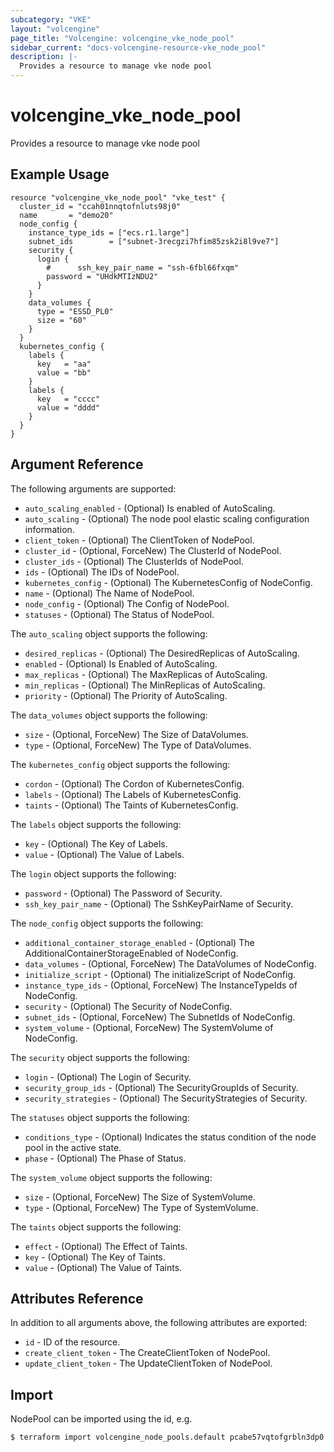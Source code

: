 ```yaml
---
subcategory: "VKE"
layout: "volcengine"
page_title: "Volcengine: volcengine_vke_node_pool"
sidebar_current: "docs-volcengine-resource-vke_node_pool"
description: |-
  Provides a resource to manage vke node pool
---
```

# volcengine_vke_node_pool
Provides a resource to manage vke node pool
## Example Usage
```hcl
resource "volcengine_vke_node_pool" "vke_test" {
  cluster_id = "ccah01nnqtofnluts98j0"
  name       = "demo20"
  node_config {
    instance_type_ids = ["ecs.r1.large"]
    subnet_ids        = ["subnet-3recgzi7hfim85zsk2i8l9ve7"]
    security {
      login {
        #      ssh_key_pair_name = "ssh-6fbl66fxqm"
        password = "UHdkMTIzNDU2"
      }
    }
    data_volumes {
      type = "ESSD_PL0"
      size = "60"
    }
  }
  kubernetes_config {
    labels {
      key   = "aa"
      value = "bb"
    }
    labels {
      key   = "cccc"
      value = "dddd"
    }
  }
}
```
## Argument Reference
The following arguments are supported:
* `auto_scaling_enabled` - (Optional) Is enabled of AutoScaling.
* `auto_scaling` - (Optional) The node pool elastic scaling configuration information.
* `client_token` - (Optional) The ClientToken of NodePool.
* `cluster_id` - (Optional, ForceNew) The ClusterId of NodePool.
* `cluster_ids` - (Optional) The ClusterIds of NodePool.
* `ids` - (Optional) The IDs of NodePool.
* `kubernetes_config` - (Optional) The KubernetesConfig of NodeConfig.
* `name` - (Optional) The Name of NodePool.
* `node_config` - (Optional) The Config of NodePool.
* `statuses` - (Optional) The Status of NodePool.

The `auto_scaling` object supports the following:

* `desired_replicas` - (Optional) The DesiredReplicas of AutoScaling.
* `enabled` - (Optional) Is Enabled of AutoScaling.
* `max_replicas` - (Optional) The MaxReplicas of AutoScaling.
* `min_replicas` - (Optional) The MinReplicas of AutoScaling.
* `priority` - (Optional) The Priority of AutoScaling.

The `data_volumes` object supports the following:

* `size` - (Optional, ForceNew) The Size of DataVolumes.
* `type` - (Optional, ForceNew) The Type of DataVolumes.

The `kubernetes_config` object supports the following:

* `cordon` - (Optional) The Cordon of KubernetesConfig.
* `labels` - (Optional) The Labels of KubernetesConfig.
* `taints` - (Optional) The Taints of KubernetesConfig.

The `labels` object supports the following:

* `key` - (Optional) The Key of Labels.
* `value` - (Optional) The Value of Labels.

The `login` object supports the following:

* `password` - (Optional) The Password of Security.
* `ssh_key_pair_name` - (Optional) The SshKeyPairName of Security.

The `node_config` object supports the following:

* `additional_container_storage_enabled` - (Optional) The AdditionalContainerStorageEnabled of NodeConfig.
* `data_volumes` - (Optional, ForceNew) The DataVolumes of NodeConfig.
* `initialize_script` - (Optional) The initializeScript of NodeConfig.
* `instance_type_ids` - (Optional, ForceNew) The InstanceTypeIds of NodeConfig.
* `security` - (Optional) The Security of NodeConfig.
* `subnet_ids` - (Optional, ForceNew) The SubnetIds of NodeConfig.
* `system_volume` - (Optional, ForceNew) The SystemVolume of NodeConfig.

The `security` object supports the following:

* `login` - (Optional) The Login of Security.
* `security_group_ids` - (Optional) The SecurityGroupIds of Security.
* `security_strategies` - (Optional) The SecurityStrategies of Security.

The `statuses` object supports the following:

* `conditions_type` - (Optional) Indicates the status condition of the node pool in the active state.
* `phase` - (Optional) The Phase of Status.

The `system_volume` object supports the following:

* `size` - (Optional, ForceNew) The Size of SystemVolume.
* `type` - (Optional, ForceNew) The Type of SystemVolume.

The `taints` object supports the following:

* `effect` - (Optional) The Effect of Taints.
* `key` - (Optional) The Key of Taints.
* `value` - (Optional) The Value of Taints.

## Attributes Reference
In addition to all arguments above, the following attributes are exported:
* `id` - ID of the resource.
* `create_client_token` - The CreateClientToken of NodePool.
* `update_client_token` - The UpdateClientToken of NodePool.


## Import
NodePool can be imported using the id, e.g.
```
$ terraform import volcengine_node_pools.default pcabe57vqtofgrbln3dp0
```


